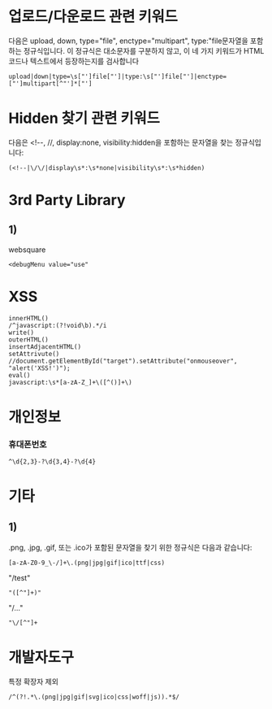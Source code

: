 # 업로드/다운로드 관련 키워드
다음은 upload, down, type="file", enctype="multipart", type:"file문자열을 포함하는 정규식입니다. 이 정규식은 대소문자를 구분하지 않고, 이 네 가지 키워드가 HTML 코드나 텍스트에서 등장하는지를 검사합니다
```
upload|down|type=\s["']file["']|type:\s["']file["']|enctype=["']multipart[^"']*["']
```

# Hidden 찾기 관련 키워드
다음은 <!--, //, display:none, visibility:hidden을 포함하는 문자열을 찾는 정규식입니다:
```
(<!--|\/\/|display\s*:\s*none|visibility\s*:\s*hidden)
```

# 3rd Party Library
## 1)
websquare
```
<debugMenu value="use"
```

# XSS
```
innerHTML()
/^javascript:(?!void\b).*/i
write()
outerHTML()
insertAdjacentHTML()
setAttrivute() //document.getElementById("target").setAttribute("onmouseover", "alert('XSS!')");
eval()
javascript:\s*[a-zA-Z_]+\([^()]+\)
```

# 개인정보
### 휴대폰번호
```
^\d{2,3}-?\d{3,4}-?\d{4}
```

# 기타
## 1)
.png, .jpg, .gif, 또는 .ico가 포함된 문자열을 찾기 위한 정규식은 다음과 같습니다:
```
[a-zA-Z0-9_\-/]+\.(png|jpg|gif|ico|ttf|css)
```
"/test"
```
"([^"]+)"
```

"/..."
```
"\/[^"]+
```


# 개발자도구
특정 확장자 제외
```
/^(?!.*\.(png|jpg|gif|svg|ico|css|woff|js)).*$/
```
